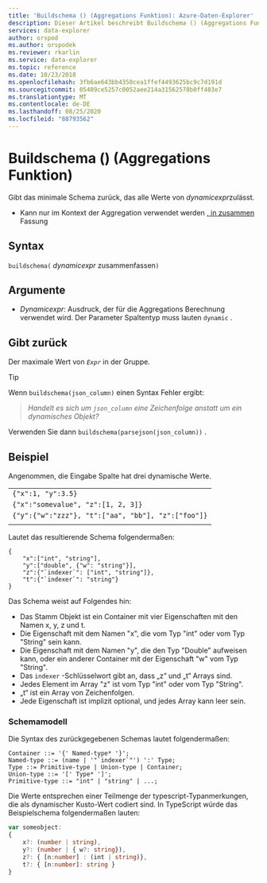 ```yaml
---
title: 'Buildschema () (Aggregations Funktion): Azure-Daten-Explorer'
description: Dieser Artikel beschreibt Buildschema () (Aggregations Funktion) in Azure Daten-Explorer.
services: data-explorer
author: orspod
ms.author: orspodek
ms.reviewer: rkarlin
ms.service: data-explorer
ms.topic: reference
ms.date: 10/23/2018
ms.openlocfilehash: 3fb6ae643bb4350cea1ffef4493625bc9c7d191d
ms.sourcegitcommit: 05489ce5257c0052aee214a31562578b0ff403e7
ms.translationtype: MT
ms.contentlocale: de-DE
ms.lasthandoff: 08/25/2020
ms.locfileid: "88793562"
---
```

# <a name="buildschema-aggregation-function"></a>Buildschema () (Aggregations Funktion)

Gibt das minimale Schema zurück, das alle Werte von *dynamicexpr*zulässt.

* Kann nur im Kontext der Aggregation verwendet werden [, in zusammen](summarizeoperator.md) Fassung

## <a name="syntax"></a>Syntax

`buildschema(` *dynamicexpr* zusammenfassen`)`

## <a name="arguments"></a>Argumente

* *Dynamicexpr*: Ausdruck, der für die Aggregations Berechnung verwendet wird. Der Parameter Spaltentyp muss lauten `dynamic` . 

## <a name="returns"></a>Gibt zurück

Der maximale Wert von *`Expr`* in der Gruppe.

> [!TIP] 
> Wenn `buildschema(json_column)` einen Syntax Fehler ergibt:
>
> > *Handelt es sich um `json_column` eine Zeichenfolge anstatt um ein dynamisches Objekt?*
>
> Verwenden Sie dann `buildschema(parsejson(json_column))` .

## <a name="example"></a>Beispiel

Angenommen, die Eingabe Spalte hat drei dynamische Werte.

||
|---|
|`{"x":1, "y":3.5}`|
|`{"x":"somevalue", "z":[1, 2, 3]}`|
|`{"y":{"w":"zzz"}, "t":["aa", "bb"], "z":["foo"]}`|
||

Lautet das resultierende Schema folgendermaßen:

```kusto
{ 
    "x":["int", "string"],
    "y":["double", {"w": "string"}],
    "z":{"`indexer`": ["int", "string"]},
    "t":{"`indexer`": "string"}
}
```

Das Schema weist auf Folgendes hin:

* Das Stamm Objekt ist ein Container mit vier Eigenschaften mit den Namen x, y, z und t.
* Die Eigenschaft mit dem Namen "x", die vom Typ "int" oder vom Typ "String" sein kann.
* Die Eigenschaft mit dem Namen "y", die den Typ "Double" aufweisen kann, oder ein anderer Container mit der Eigenschaft "w" vom Typ "String".
* Das ``indexer`` -Schlüsselwort gibt an, dass „z“ und „t“ Arrays sind.
* Jedes Element im Array "z" ist vom Typ "int" oder vom Typ "String".
* „t“ ist ein Array von Zeichenfolgen.
* Jede Eigenschaft ist implizit optional, und jedes Array kann leer sein.

### <a name="schema-model"></a>Schemamodell

Die Syntax des zurückgegebenen Schemas lautet folgendermaßen:

```output
Container ::= '{' Named-type* '}';
Named-type ::= (name | '"`indexer`"') ':' Type;
Type ::= Primitive-type | Union-type | Container;
Union-type ::= '[' Type* ']';
Primitive-type ::= "int" | "string" | ...;
```

Die Werte entsprechen einer Teilmenge der typescript-Typanmerkungen, die als dynamischer Kusto-Wert codiert sind. In TypeScript würde das Beispielschema folgendermaßen lauten:

```typescript
var someobject: 
{
    x?: (number | string),
    y?: (number | { w?: string}),
    z?: { [n:number] : (int | string)},
    t?: { [n:number]: string }
}
```
